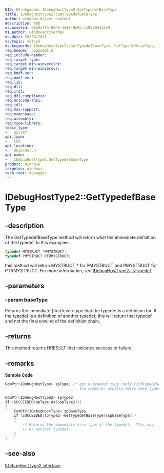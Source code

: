 ```yaml
---
UID: NF:dbgmodel.IDebugHostType2.GetTypedefBaseType
title: IDebugHostType2::GetTypedefBaseType
author: windows-driver-content
description: TBD
ms.assetid: e0a0a7fb-6049-4e08-9e8b-c10629e4a5e9
ms.author: windowsdriverdev
ms.date: 09/20/2018 
ms.topic: method
ms.keywords: IDebugHostType2::GetTypedefBaseType, GetTypedefBaseType, IDebugHostType2.GetTypedefBaseType, IDebugHostType2::GetTypedefBaseType, IDebugHostType2.GetTypedefBaseType
req.header: dbgmodel.h
req.include-header:
req.target-type:
req.target-min-winverclnt:
req.target-min-winversvr:
req.kmdf-ver:
req.umdf-ver:
req.lib:
req.dll:
req.irql: 
req.ddi-compliance:
req.unicode-ansi:
req.idl:
req.max-support:
req.namespace:
req.assembly:
req.type-library: 
topic_type: 
-	apiref
api_type: 
-	COM
api_location: 
-	dbgmodel.h
api_name: 
-	IDebugHostType2.GetTypedefBaseType
product: Windows
targetos: Windows
tech.root: debugger
---
```


# IDebugHostType2::GetTypedefBaseType


## -description

The GetTypedefBaseType method will return what the immediate definition of the typedef. In this examples: 

```cpp
typedef MYSTRUCT *PMYSTRUCT;
typedef PMYSTRUCT PTRMYSTRUCT;
```

this method will return MYSTRUCT * for PMYSTRUCT and PMYSTRUCT for PTRMYSTRUCT. For more information, see [IDebugHostType2::IsTypedef](nf-dbgmodel-idebughosttype2-istypedef.md). 


## -parameters

### -param baseType
Returns the immediate (first level) type that the typedef is a definition for. If the typedef is a definition of another typedef, this will return that typedef and not the final unwind of the definition chain.


## -returns
This method returns HRESULT that indicates success or failure.

## -remarks

**Sample Code**

```cpp
ComPtr<IDebugHostType> spType; /* get a typedef type (only FindTypeByName since 
                                  the compiler usually emits base types for data) */

ComPtr<IDebugHostType2> spType2;
if (SUCCEEDED(spType.As(&spType2)))
{
    ComPtr<IDebugHostType> spBaseType;
    if (SUCCEEDED(spType2->GetTypedefBaseType(&spBaseType)))
    {
        // Returns the immediate base type of the typedef.  This may 
        // be another typedef.
    }
}
```

## -see-also

[IDebugHostType2 interface](nn-dbgmodel-idebughosttype2.md)
